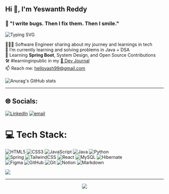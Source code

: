<h2 align="left">Hi 👋, I'm Yeswanth Reddy  </h2>
<h3 align="left">💬 "I write bugs. Then I fix them. Then I smile."</h3>

<p align="left">
  <img src="https://readme-typing-svg.demolab.com?font=Fira+Code&weight=500&size=24&pause=1000&color=6DB33F&center=true&width=435&lines=Java+Developer+%F0%9F%92%BB;DSA+Enthusiast+%F0%9F%92%AA;HTML+%7C+CSS+%7C+JS+%F0%9F%92%BB;Learning+Daily+%F0%9F%9A%80" alt="Typing SVG" />
</p>




🧑🏼‍💻 Software Engineer sharing about my journey and learnings in tech<br/>
🔭 I’m currently learning and solving problems in Java + DSA <br/>
🌱 Learning **Spring Boot**, System Design, and Open Source Contributions <br/>
🛠️ #learninginpublic in my [🧠 Dev Journal ](www.linkedin.com/in/algoreddy)<br/>
📫 Reach me: [helloyash99@gmail.com](mailto:helloyash99@gmail.com) <br/>
<br/>
![Anurag's GitHub stats](https://github-readme-stats.vercel.app/api?username=algoreddy&theme=dark&show_icons=true)

---
## 🌐 Socials:
[![LinkedIn](https://img.shields.io/badge/LinkedIn-%230077B5.svg?logo=linkedin&logoColor=white)](https://linkedin.com/in/www.linkedin.com/in/contactdamon) [![email](https://img.shields.io/badge/Email-D14836?logo=gmail&logoColor=white)](mailto:helloyash99@gmail.com) 
 
# 💻 Tech Stack:

 ![HTML5](https://img.shields.io/badge/html5-%23E34F26.svg?style=for-the-badge&logo=html5&logoColor=white)  ![CSS3](https://img.shields.io/badge/css3-%231572B6.svg?style=for-the-badge&logo=css3&logoColor=white) ![JavaScript](https://img.shields.io/badge/javascript-%23323330.svg?style=for-the-badge&logo=javascript&logoColor=%23F7DF1E) ![Java](https://img.shields.io/badge/java-%23ED8B00.svg?style=for-the-badge&logo=openjdk&logoColor=white)  ![Python](https://img.shields.io/badge/python-3670A0?style=for-the-badge&logo=python&logoColor=ffdd54) <br/>
   ![Spring](https://img.shields.io/badge/spring-%236DB33F.svg?style=for-the-badge&logo=spring&logoColor=white) ![TailwindCSS](https://img.shields.io/badge/tailwindcss-%2338B2AC.svg?style=for-the-badge&logo=tailwind-css&logoColor=white)  ![React](https://img.shields.io/badge/react-%2320232a.svg?style=for-the-badge&logo=react&logoColor=%2361DAFB)  ![MySQL](https://img.shields.io/badge/mysql-4479A1.svg?style=for-the-badge&logo=mysql&logoColor=white)   ![Hibernate](https://img.shields.io/badge/Hibernate-59666C?style=for-the-badge&logo=Hibernate&logoColor=white)<br/>
      ![Figma](https://img.shields.io/badge/figma-%23F24E1E.svg?style=for-the-badge&logo=figma&logoColor=white)   ![GitHub](https://img.shields.io/badge/github-%23121011.svg?style=for-the-badge&logo=github&logoColor=white) 
   ![Git](https://img.shields.io/badge/git-%23F05033.svg?style=for-the-badge&logo=git&logoColor=white) ![Notion](https://img.shields.io/badge/Notion-%23000000.svg?style=for-the-badge&logo=notion&logoColor=white)
 ![Markdown](https://img.shields.io/badge/markdown-%23000000.svg?style=for-the-badge&logo=markdown&logoColor=white) 










 
[![](https://visitcount.itsvg.in/api?id=algoreddy&icon=0&color=0)](https://visitcount.itsvg.in)

<!-- Proudly created with GPRM ( https://gprm.itsvg.in ) -->
---

<p align="center">
  <img src="https://capsule-render.vercel.app/api?type=waving&color=gradient&height=100&section=footer"/>
</p>
